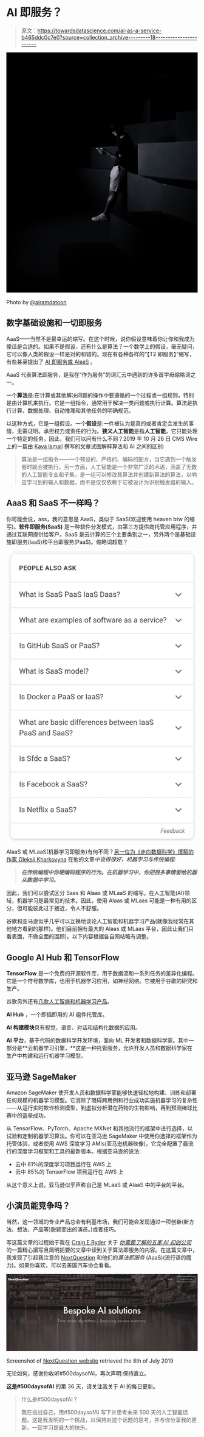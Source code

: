 # AI 即服务？

> 原文：<https://towardsdatascience.com/ai-as-a-service-b465ddc0c7e0?source=collection_archive---------18----------------------->

![](img/5c1da1f24bf266ab9529faaa72051ff6.png)

Photo by [@airamdatoon](https://unsplash.com/@airamdatoon)

## 数字基础设施和一切即服务

AaaS——当然不是最幸运的缩写。在这个时候，说你假设意味着你让你和我成为傻瓜是合适的。如果不是假设，还有什么是算法？一个数学上的假设，毫无疑问，它可以像人类的假设一样是对的和错的。现在有各种各样的“【T2 即服务】”缩写，有些甚至提出了 [AI 即服务或 AIaaS](https://www.bmc.com/blogs/ai-as-a-service-aiaas/) 。

AaaS 代表算法即服务，是我在“作为服务”的词汇云中遇到的许多首字母缩略词之一。

一个**算法**是:在计算或其他解决问题的操作中要遵循的一个过程或一组规则，特别是由计算机来执行。它是一组指令，通常用于解决一类问题或执行计算。算法是执行计算、数据处理、自动推理和其他任务的明确规范。

以这种方式，它是一组假设。一个**假设**是:一件被认为是真的或者肯定会发生的事情，无需证明。承担权力或责任的行为。**狭义人工智能**是指**人工智能**，它只能处理一个特定的任务。因此，我们可以问有什么不同？2019 年 10 月 26 日 CMS Wire 上的一篇由 [Kaya Ismail](https://medium.com/u/245899579f77?source=post_page-----b465ddc0c7e0--------------------------------) 撰写的文章试图解释算法和 AI 之间的区别:

> 算法是一组指令——一个预设的、严格的、编码的配方，当它遇到一个触发器时就会被执行。另一方面，人工智能是一个非常广泛的术语，涵盖了无数的人工智能专业和子集，是一组可以修改其算法并创建新算法的算法，以响应学习到的输入和数据，而不是仅仅依赖于它被设计为识别触发器的输入。

## AaaS 和 SaaS 不一样吗？

你可能会说，ass，我的意思是 AaaS，类似于 SaaS(欢迎使用 heaven btw 的缩写)。**软件即服务(SaaS)** 是一种软件分发模式，由第三方提供商托管应用程序，并通过互联网提供给客户。SaaS 是云计算的三个主要类别之一，另外两个是基础设施即服务(IaaS)和平台即服务(PaaS)。缩略词超载？

![](img/07d4cc9ee078d658c418050ab80176db.png)

AIaaS 或 MLaaS(机器学习即服务)有何不同？[另一位为《走向数据科学》撰稿的作家 Oleksii Kharkovyna](https://medium.com/u/a0e39375a333?source=post_page-----b465ddc0c7e0--------------------------------) 在他的文章*中说得很好，机器学习与传统编程:*

> ***在传统编程中你硬编码程序的行为。在机器学习中，你把很多事情留给机器从数据中学习。***

因此，我们可以尝试区分 Saas 和 AIaas 或 MLaaS 的缩写。在人工智能(AI)领域，机器学习是最常见的技术。因此，使用 AIaas 或 MLaas 可能是一种有用的区分，但可能彼此过于接近，令人不舒服。

谷歌和亚马逊似乎几乎可以互换地谈论人工智能和机器学习产品(就像我经常在其他地方看到的那样)。他们目前拥有最大的 AIaas 或 MLaas 平台，因此让我们只看表面，不做全面的回顾)。以下内容根据各自网站略有调整。

## Google AI Hub 和 TensorFlow

**TensorFlow** 是一个免费的开源软件库，用于数据流和一系列任务的差异化编程。它是一个符号数学库，也用于机器学习应用，如神经网络。它被用于谷歌的研究和生产。‍

谷歌另外还有[几款人工智能和机器学习产品](https://cloud.google.com/products/ai/)。

**AI Hub** ，一个即插即用的 AI 组件托管库。

**AI 构建模块**具有视觉、语言、对话和结构化数据的应用。

**AI 平台**，基于代码的数据科学开发环境，面向 ML 开发者和数据科学家。其中一部分是**云机器学习引擎，**这是一种托管服务，允许开发人员和数据科学家在生产中构建和运行机器学习模型。

## 亚马逊 SageMaker

Amazon SageMaker 使开发人员和数据科学家能够快速轻松地构建、训练和部署任何规模的机器学习模型。它消除了阻碍跨用例和行业成功实施机器学习的复杂性——从运行实时欺诈检测模型，到虚拟分析潜在药物的生物影响，再到预测棒球比赛中的盗垒成功。

从 TensorFlow、PyTorch、Apache MXNet 和其他流行的框架中进行选择，以试验和定制机器学习算法。你可以在亚马逊 SageMaker 中使用你选择的框架作为托管体验，或者使用 AWS 深度学习 AMIs(亚马逊机器映像)，它完全配置了最流行的深度学习框架和工具的最新版本。根据亚马逊的说法:

*   云中 81%的深度学习项目运行在 AWS 上
*   云中 85%的 TensorFlow 项目运行在 AWS 上

从这个意义上说，亚马逊似乎声称自己是 MLaaS 或 AIaaS 中的平台的平台。

## 小演员能竞争吗？

当然，这一领域的专业产品总会有利基市场，我们可能会发现通过一项创新(新方法、想法、产品等)脱颖而出的演员。)或者技巧。

写这篇文章的过程始于我在 [Craig E Ryder](https://medium.com/u/14dcbe207baf?source=post_page-----b465ddc0c7e0--------------------------------) 关于 [*你需要了解的五家 AI 初创公司*](https://medium.com/silicon-roundabout-hub/https-medium-com-craig-calcey-five-ai-startups-you-need-to-know-about-40e54826dec2) 的一篇精心撰写且简明扼要的文章中读到关于算法即服务的内容。在这篇文章中，我发现了引起我注意的 [NextQuestion](https://nextquestion.io/) 和他们的*算法即服务* (AaaS)(流行语的魔力)。如果你喜欢，可以去美国汽车协会看看。

![](img/c4a43404c71d6c958b205d04e893c1aa.png)

Screenshot of [NextQuestion website](https://nextquestion.io/) retrieved the 8th of July 2019

无论如何，感谢你收听#500daysofAI，再次声明:保持直立。

**这是#500daysofAI** 的第 36 天，请关注我关于 AI 的每日更新。

> 什么是#500daysofAI？
> 
> 我在挑战自己，用#500daysofAI 写下并思考未来 500 天的人工智能话题。这是我发明的一个挑战，以保持对这个话题的思考，并与你分享我的更新。一起学习是最大的快乐。